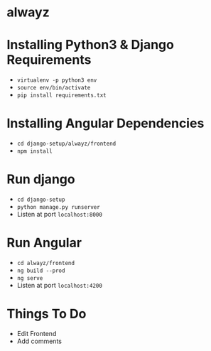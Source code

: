 # alwayz

# Installing Python3 & Django Requirements
- `virtualenv -p python3 env`
- `source env/bin/activate`
- `pip install requirements.txt`

# Installing Angular Dependencies
- `cd django-setup/alwayz/frontend`
- `npm install`

# Run django
- `cd django-setup`
- `python manage.py runserver`
- Listen at port `localhost:8000`

# Run Angular
- `cd alwayz/frontend`
- `ng build --prod`
- `ng serve`
- Listen at port `localhost:4200`

# Things To Do
- Edit Frontend
- Add comments

